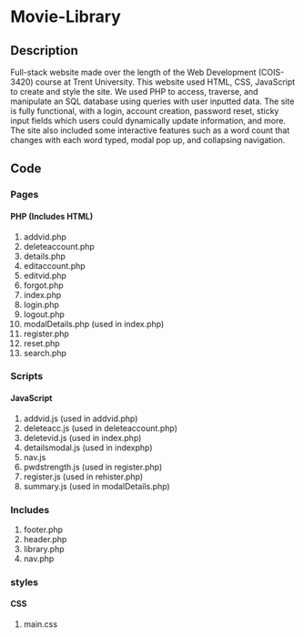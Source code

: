 # Movie-Library
## Description
Full-stack website made over the length of the Web Development (COIS-3420) course at Trent University.
This website used HTML, CSS, JavaScript to create and style the site. We used PHP to access, traverse, and manipulate an SQL database using queries with user inputted data. The site is fully functional, with a login, account creation, password reset, sticky input fields which users could dynamically update information, and more. The site also included some interactive features such as a word count that changes with each word typed, modal pop up, and collapsing navigation.
## Code
### Pages
#### PHP (Includes HTML)
1. addvid.php
2. deleteaccount.php
3. details.php
4. editaccount.php
5. editvid.php
6. forgot.php
7. index.php
8. login.php
9. logout.php
10. modalDetails.php (used in index.php)
11. register.php
12. reset.php
13. search.php
### Scripts
#### JavaScript
1. addvid.js (used in addvid.php)
2. deleteacc.js (used in deleteaccount.php)
3. deletevid.js (used in index.php)
4. detailsmodal.js (used in indexphp)
5. nav.js 
6. pwdstrength.js (used in register.php)
7. register.js (used in rehister.php)
8. summary.js (used in modalDetails.php)
### Includes
1. footer.php
2. header.php
3. library.php
4. nav.php
### styles
#### CSS
1. main.css


